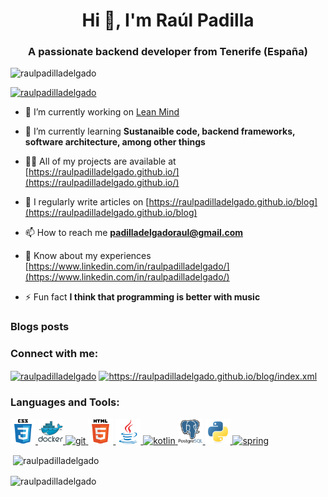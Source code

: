 <h1 align="center">Hi 👋, I'm Raúl Padilla</h1>
<h3 align="center">A passionate backend developer from Tenerife (España)</h3>

<p align="left"> <img src="https://komarev.com/ghpvc/?username=raulpadilladelgado&label=Profile%20views&color=0e75b6&style=flat" alt="raulpadilladelgado" /> </p>

<p align="left"> <a href="https://github.com/ryo-ma/github-profile-trophy"><img src="https://github-profile-trophy.vercel.app/?username=raulpadilladelgado" alt="raulpadilladelgado" /></a> </p>

- 🔭 I’m currently working on [Lean Mind](https://github.com/lean-mind)

- 🌱 I’m currently learning **Sustanaible code, backend frameworks, software architecture, among other things**

- 👨‍💻 All of my projects are available at [https://raulpadilladelgado.github.io/](https://raulpadilladelgado.github.io/)

- 📝 I regularly write articles on [https://raulpadilladelgado.github.io/blog](https://raulpadilladelgado.github.io/blog)

- 📫 How to reach me **padilladelgadoraul@gmail.com**

- 📄 Know about my experiences [https://www.linkedin.com/in/raulpadilladelgado/](https://www.linkedin.com/in/raulpadilladelgado/)

- ⚡ Fun fact **I think that programming is better with music**

### Blogs posts
<!-- BLOG-POST-LIST:START -->
<!-- BLOG-POST-LIST:END -->

<h3 align="left">Connect with me:</h3>
<p align="left">
<a href="https://linkedin.com/in/raulpadilladelgado" target="blank"><img align="center" src="https://raw.githubusercontent.com/rahuldkjain/github-profile-readme-generator/master/src/images/icons/Social/linked-in-alt.svg" alt="raulpadilladelgado" height="30" width="40" /></a>
<a href="/https://raulpadilladelgado.github.io/blog/index.xml" target="blank"><img align="center" src="https://raw.githubusercontent.com/rahuldkjain/github-profile-readme-generator/master/src/images/icons/Social/rss.svg" alt="https://raulpadilladelgado.github.io/blog/index.xml" height="30" width="40" /></a>
</p>

<h3 align="left">Languages and Tools:</h3>
<p align="left"> <a href="https://www.w3schools.com/css/" target="_blank" rel="noreferrer"> <img src="https://raw.githubusercontent.com/devicons/devicon/master/icons/css3/css3-original-wordmark.svg" alt="css3" width="40" height="40"/> </a> <a href="https://www.docker.com/" target="_blank" rel="noreferrer"> <img src="https://raw.githubusercontent.com/devicons/devicon/master/icons/docker/docker-original-wordmark.svg" alt="docker" width="40" height="40"/> </a> <a href="https://git-scm.com/" target="_blank" rel="noreferrer"> <img src="https://www.vectorlogo.zone/logos/git-scm/git-scm-icon.svg" alt="git" width="40" height="40"/> </a> <a href="https://www.w3.org/html/" target="_blank" rel="noreferrer"> <img src="https://raw.githubusercontent.com/devicons/devicon/master/icons/html5/html5-original-wordmark.svg" alt="html5" width="40" height="40"/> </a> <a href="https://www.java.com" target="_blank" rel="noreferrer"> <img src="https://raw.githubusercontent.com/devicons/devicon/master/icons/java/java-original.svg" alt="java" width="40" height="40"/> </a> <a href="https://kotlinlang.org" target="_blank" rel="noreferrer"> <img src="https://www.vectorlogo.zone/logos/kotlinlang/kotlinlang-icon.svg" alt="kotlin" width="40" height="40"/> </a> <a href="https://www.postgresql.org" target="_blank" rel="noreferrer"> <img src="https://raw.githubusercontent.com/devicons/devicon/master/icons/postgresql/postgresql-original-wordmark.svg" alt="postgresql" width="40" height="40"/> </a> <a href="https://www.python.org" target="_blank" rel="noreferrer"> <img src="https://raw.githubusercontent.com/devicons/devicon/master/icons/python/python-original.svg" alt="python" width="40" height="40"/> </a> <a href="https://spring.io/" target="_blank" rel="noreferrer"> <img src="https://www.vectorlogo.zone/logos/springio/springio-icon.svg" alt="spring" width="40" height="40"/> </a> </p>

<p>&nbsp;<img align="center" src="https://github-readme-stats.vercel.app/api?username=raulpadilladelgado&show_icons=true&locale=en" alt="raulpadilladelgado" /></p>

<p><img align="center" src="https://github-readme-streak-stats.herokuapp.com/?user=raulpadilladelgado&" alt="raulpadilladelgado" /></p>


